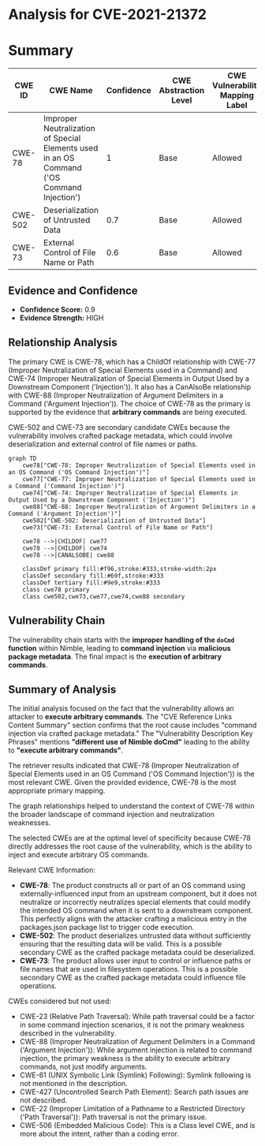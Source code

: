 # Analysis for CVE-2021-21372

# Summary
| CWE ID | CWE Name | Confidence | CWE Abstraction Level | CWE Vulnerability Mapping Label | CWE-Vulnerability Mapping Notes |
|---|---|---|---|---|---|
| CWE-78 | Improper Neutralization of Special Elements used in an OS Command ('OS Command Injection') | 1 | Base | Allowed | Primary CWE |
| CWE-502 | Deserialization of Untrusted Data | 0.7 | Base | Allowed | Secondary Candidate |
| CWE-73 | External Control of File Name or Path | 0.6 | Base | Allowed | Secondary Candidate |

## Evidence and Confidence

*   **Confidence Score:** 0.9
*   **Evidence Strength:** HIGH

## Relationship Analysis
The primary CWE is CWE-78, which has a ChildOf relationship with CWE-77 (Improper Neutralization of Special Elements used in a Command) and CWE-74 (Improper Neutralization of Special Elements in Output Used by a Downstream Component ('Injection')). It also has a CanAlsoBe relationship with CWE-88 (Improper Neutralization of Argument Delimiters in a Command ('Argument Injection')). The choice of CWE-78 as the primary is supported by the evidence that **arbitrary commands** are being executed.

CWE-502 and CWE-73 are secondary candidate CWEs because the vulnerability involves crafted package metadata, which could involve deserialization and external control of file names or paths.

```mermaid
graph TD
    cwe78["CWE-78: Improper Neutralization of Special Elements used in an OS Command ('OS Command Injection')"]
    cwe77["CWE-77: Improper Neutralization of Special Elements used in a Command ('Command Injection')"]
    cwe74["CWE-74: Improper Neutralization of Special Elements in Output Used by a Downstream Component ('Injection')"]
    cwe88["CWE-88: Improper Neutralization of Argument Delimiters in a Command ('Argument Injection')"]
    cwe502["CWE-502: Deserialization of Untrusted Data"]
    cwe73["CWE-73: External Control of File Name or Path"]

    cwe78 -->|CHILDOF| cwe77
    cwe78 -->|CHILDOF| cwe74
    cwe78 -->|CANALSOBE| cwe88
    
    classDef primary fill:#f96,stroke:#333,stroke-width:2px
    classDef secondary fill:#69f,stroke:#333
    classDef tertiary fill:#9e9,stroke:#333
    class cwe78 primary
    class cwe502,cwe73,cwe77,cwe74,cwe88 secondary
```

## Vulnerability Chain
The vulnerability chain starts with the **improper handling of the `doCmd` function** within Nimble, leading to **command injection** via **malicious package metadata**. The final impact is the **execution of arbitrary commands**.

## Summary of Analysis
The initial analysis focused on the fact that the vulnerability allows an attacker to **execute arbitrary commands**. The "CVE Reference Links Content Summary" section confirms that the root cause includes "command injection via crafted package metadata." The "Vulnerability Description Key Phrases" mentions **"different use of Nimble doCmd"** leading to the ability to **"execute arbitrary commands"**.

The retriever results indicated that CWE-78 (Improper Neutralization of Special Elements used in an OS Command ('OS Command Injection')) is the most relevant CWE. Given the provided evidence, CWE-78 is the most appropriate primary mapping.

The graph relationships helped to understand the context of CWE-78 within the broader landscape of command injection and neutralization weaknesses.

The selected CWEs are at the optimal level of specificity because CWE-78 directly addresses the root cause of the vulnerability, which is the ability to inject and execute arbitrary OS commands.

Relevant CWE Information:

*   **CWE-78**: The product constructs all or part of an OS command using externally-influenced input from an upstream component, but it does not neutralize or incorrectly neutralizes special elements that could modify the intended OS command when it is sent to a downstream component. This perfectly aligns with the attacker crafting a malicious entry in the packages.json package list to trigger code execution.
*   **CWE-502**: The product deserializes untrusted data without sufficiently ensuring that the resulting data will be valid. This is a possible secondary CWE as the crafted package metadata could be deserialized.
*   **CWE-73**: The product allows user input to control or influence paths or file names that are used in filesystem operations. This is a possible secondary CWE as the crafted package metadata could influence file operations.

CWEs considered but not used:

*   CWE-23 (Relative Path Traversal): While path traversal could be a factor in some command injection scenarios, it is not the primary weakness described in the vulnerability.
*   CWE-88 (Improper Neutralization of Argument Delimiters in a Command ('Argument Injection')): While argument injection is related to command injection, the primary weakness is the ability to execute arbitrary commands, not just modify arguments.
*   CWE-61 (UNIX Symbolic Link (Symlink) Following): Symlink following is not mentioned in the description.
*   CWE-427 (Uncontrolled Search Path Element): Search path issues are not described.
*   CWE-22 (Improper Limitation of a Pathname to a Restricted Directory ('Path Traversal')): Path traversal is not the primary issue.
*   CWE-506 (Embedded Malicious Code): This is a Class level CWE, and is more about the intent, rather than a coding error.